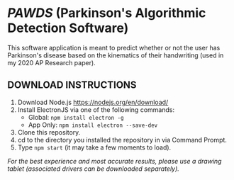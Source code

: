 # *PAWDS* (Parkinson's Algorithmic Detection Software)
This software application is meant to predict whether or not the user has Parkinson's disease based on the kinematics of their handwriting (used in my 2020 AP Research paper).

## DOWNLOAD INSTRUCTIONS
1) Download Node.js https://nodejs.org/en/download/
2) Install ElectronJS via one of the following commands:
   - Global: `npm install electron -g`
   - App Only: `npm install electron --save-dev`
3) Clone this repository.
4) cd to the directory you installed the repository in via Command Prompt.
5) Type `npm start` (it may take a few moments to load).

*For the best experience and most accurate results, please use a drawing tablet (associated drivers can be downloaded separately).* 
